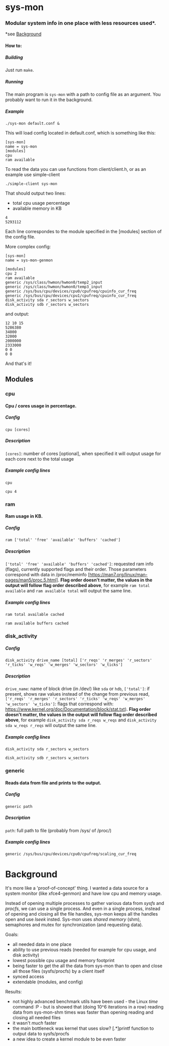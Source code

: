 # sys-mon
### Modular system info in one place with less resources used*.
*see [Background](#Background)

#### How to:
##### Building
Just run `make`.
##### Running
The main program is `sys-mon` with a path to config file as an argument. You probably want to run it in the background.
##### Example
`./sys-mon default.conf &`

This will load config located in default.conf, which is something like this:
```
[sys-mon]
name = sys-mon
[modules]
cpu
ram available
```
To read the data you can use functions from client/client.h, or as an example use simple-client

`./simple-client sys-mon`

That should output two lines:
 - total cpu usage percentage
 - available memory in KB
```
4
5293112
```
Each line correspondes to the module specified in the [modules] section of the config file.

More complex config:
```
[sys-mon]
name = sys-mon-genmon

[modules]
cpu 2
ram available
generic /sys/class/hwmon/hwmon0/temp2_input
generic /sys/class/hwmon/hwmon0/temp3_input
generic /sys/bus/cpu/devices/cpu0/cpufreq/cpuinfo_cur_freq
generic /sys/bus/cpu/devices/cpu1/cpufreq/cpuinfo_cur_freq
disk_activity sda r_sectors w_sectors
disk_activity sdb r_sectors w_sectors

```

and output:

```
12 10 15
5286380
34000
32000
2000000
2333000
0 0
0 0
```

And that's it!

## Modules
### cpu
#### Cpu / cores usage in percentage.
##### Config
`cpu [cores]`
##### Description
`[cores]`: number of cores [optional], when specified it will output usage for each core next to the total usage
##### Example config lines
`cpu`

`cpu 4`

### ram
#### Ram usage in KB.
##### Config
`ram ['total' 'free' 'available' 'buffers' 'cached']`
##### Description
`['total' 'free' 'available' 'buffers' 'cached']`: requested ram info (flags), currently supported flags and their order. Those parameters correspond with data in /proc/meminfo [https://man7.org/linux/man-pages/man5/proc.5.html]. **Flag order doesn't matter, the values in the output will follow flag order described above**, for example `ram total available` and `ram available total` will output the same line.
##### Example config lines
`ram total available cached`

`ram available buffers cached`

### disk_activity
##### Config
`disk_activity drive_name [total] ['r_reqs' 'r_merges' 'r_sectors' 'r_ticks' 'w_reqs' 'w_merges' 'w_sectors' 'w_ticks']`
##### Description
`drive_name`: name of block drive (in /dev/) like `sda` or `hdb`, `['total']`: if present, shows raw values instead of the change from previous read, `['r_reqs' 'r_merges' 'r_sectors' 'r_ticks' 'w_reqs' 'w_merges' 'w_sectors' 'w_ticks']`: flags that correspond with:  https://www.kernel.org/doc/Documentation/block/stat.txt). **Flag order doesn't matter, the values in the output will follow flag order described above**, for example `disk_activity sda r_reqs w_reqs` and `disk_activity sda w_reqs r_reqs` will output the same line.

##### Example config lines
`disk_activity sda r_sectors w_sectors`

`disk_activity sdb r_sectors w_sectors`

### generic
#### Reads data from file and prints to the output.
##### Config
`generic path`
##### Description
`path`: full path to file (probably from /sys/ of /proc/)
##### Example config lines
`generic /sys/bus/cpu/devices/cpu0/cpufreq/scaling_cur_freq`

# Background

It's more like a 'proof-of-concept' thing. I wanted a data source for a system monitor (like xfce4-genmon) and have low cpu and memory usage.

Instead of opening multiple processes to gather various data from *sysfs* and *procfs*, we can use a single process. And even in a single process, instead of opening and closing all the file handles, sys-mon keeps all the handles open and use *lseek* insted. Sys-mon uses *shared memory* (shm), semaphores and mutex for synchronization (and requesting data).

Goals:
- all needed data in one place
- ability to use previous reads (needed for example for cpu usage, and disk activity)
- lowest possible cpu usage and memory footprint
- being faster to get the all the data from sys-mon than to open and close all those files (sysfs/procfs) by a client itself
- synced access
- extendable (modules, and config)

Results:
- not highly advanced benchmark utils have been used - the Linux *time* command :P - but is showed that (doing 10^6 iterations in a row) reading data from sys-mon-shm times was faster than opening reading and closing all needed files
- it wasn't *much* faster
- the main bottleneck was kernel that uses slow? [.*]printf function to output data to sysfs/procfs
- a new idea to create a kernel module to be even faster
